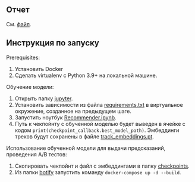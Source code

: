 ## Отчет
См. [файл](./REPORT.pdf).

## Инструкция по запуску
Prerequisites:
1. Установить Docker
2. Сделать virtualenv c Python 3.9+ на локальной машине.

Обучение модели:
1. Открыть папку [jupyter](jupyter).
2. Установить зависимости из файла [requirements.txt](jupyter/requirements.txt) в виртуальное окружение, созданное на предыдущем шаге.
3. Запустить ноутбук [Recommender.ipynb](jupyter/Recommender.ipynb).
4. Путь к чекпойнту с обученной моделью будет выведен в ячейке с кодом ```print(checkpoint_callback.best_model_path)```. Эмбеддинги треков будут сохранены в файле [track_embeddings.pt](jupyter/track_embeddings.pt).

Использование обученной модели для выдачи предсказаний, проведения A/B тестов:
1. Скопировать чекпойнт и файл с эмбеддингами в папку [checkpoints](botify/checkpoints).
2. Из папки [botify](botify) запустить команду ```docker-compose up -d --build```.